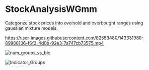 # StockAnalysisWGmm
Categorize stock prices into oversold and overbought ranges using gaussian mixture models.




https://user-images.githubusercontent.com/82553480/143331980-89988136-f6f2-4d0b-92e3-7a747cb73575.mp4




![num_groups_vs_bic](https://user-images.githubusercontent.com/82553480/143329705-68752574-dc43-47c0-b38a-2fecbce5658b.png)


![Indicator_Groups](https://user-images.githubusercontent.com/82553480/143328869-cc6eda1b-0459-4484-8fb6-1077e075218f.png)
